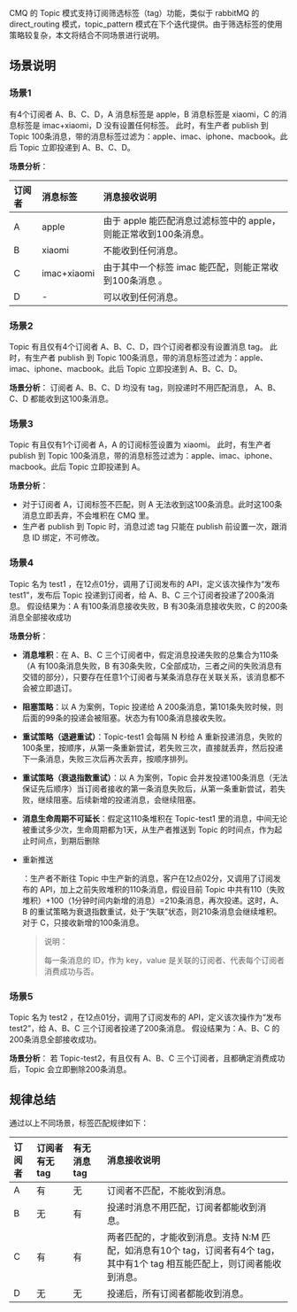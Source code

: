 CMQ 的 Topic 模式支持订阅筛选标签（tag）功能，类似于 rabbitMQ 的 direct_routing 模式，topic_pattern 模式在下个迭代提供。由于筛选标签的使用策略较复杂，本文将结合不同场景进行说明。

## 场景说明

### 场景1

有4个订阅者 A、B、C、D，A 消息标签是 apple，B 消息标签是 xiaomi，C 的消息标签是 imac+xiaomi，D 没有设置任何标签。
此时，有生产者 publish 到 Topic 100条消息，带的消息标签过滤为：apple、imac、iphone、macbook。此后 Topic 立即投递到 A、B、C、D。

**场景分析**：

| 订阅者 | 消息标签    | 消息接收说明                                                 |
| :----- | :---------- | :----------------------------------------------------------- |
| A      | apple       | 由于 apple 能匹配消息过滤标签中的 apple，则能正常收到100条消息。 |
| B      | xiaomi      | 不能收到任何消息。                                           |
| C      | imac+xiaomi | 由于其中一个标签 imac 能匹配，则能正常收到100条消息 。       |
| D      | -           | 可以收到任何消息。                                           |

### 场景2

Topic 有且仅有4个订阅者 A、B、C、D，四个订阅者都没有设置消息 tag。
此时，有生产者 publish 到 Topic 100条消息，带的消息标签过滤为：apple、imac、iphone、macbook。此后 Topic 立即投递到 A、B、C、D。

**场景分析**：
订阅者 A、B、C、D 均没有 tag，则投递时不用匹配消息， A、B、C、D 都能收到这100条消息。

### 场景3

Topic 有且仅有1个订阅者 A，A 的订阅标签设置为 xiaomi。
此时，有生产者 publish 到 Topic 100条消息，带的消息标签过滤为：apple、imac、iphone、macbook。此后 Topic 立即投递到 A。

**场景分析**：

- 对于订阅者 A，订阅标签不匹配，则 A 无法收到这100条消息。此时这100条消息立即丢弃，不会堆积在 CMQ 里。
- 生产者 publish 到 Topic 时，消息过滤 tag 只能在 publish 前设置一次，跟消息 ID 绑定，不可修改。

### 场景4

Topic 名为 test1 ，在12点01分，调用了订阅发布的 API，定义该次操作为“发布 test1”，发布后 Topic 投递到订阅者，给 A、B、C 三个订阅者投递了200条消息。
假设结果为：A 有100条消息接收失败，B 有30条消息接收失败，C 的200条消息全部接收成功

**场景分析**：

- **消息堆积**：在 A、B、C 三个订阅者中，假定消息投递失败的总集合为110条（A 有100条消息失败，B 有30条失败，C全部成功，三者之间的失败消息有交错的部分），只要存在任意1个订阅者与某条消息存在关联关系，该消息都不会被立即退订。

- **阻塞策略**：以 A 为案例，Topic 投递给 A 200条消息，第101条失败时候，则后面的99条的投递会被阻塞。状态为有100条消息接收失败。

- **重试策略（退避重试）**：Topic-test1 会每隔 N 秒给 A 重新投递消息，失败的100条里，按顺序，从第一条重新尝试，若失败三次，直接就丢弃，然后投递下一条消息，失败三次后再次丢弃，按顺序排列。

- **重试策略（衰退指数重试）**：以 A 为案例，Topic 会并发投递100条消息（无法保证先后顺序）当订阅者接收的第一条消息失败后，从第一条重新尝试，若失败，继续阻塞。后续新增的投递消息，会继续阻塞。

- **消息生命周期不可延长**：假定这110条堆积在 Topic-test1 里的消息，中间无论被重试多少次，生命周期都为1天，从生产者推送到 Topic 的时间点，作为起止时间点，到期后删除

- 重新推送

  ：生产者不断往 Topic 中生产新的消息，客户在12点02分，又调用了订阅发布的 API，加上之前失败堆积的110条消息，假设目前 Topic 中共有110（失败堆积）+100（1分钟时间内新增的消息）=210条消息，再次投递。这时，A、B 的重试策略为衰退指数重试，处于“失联”状态，则210条消息会继续堆积。 对于 C，只接收新增的100条消息。

  > 说明：
  >
  > 每一条消息的 ID，作为 key，value 是关联的订阅者、代表每个订阅者消费成功与否。

### 场景5

Topic 名为 test2 ，在12点01分，调用了订阅发布的 API，定义该次操作为“发布 test2”，给 A、B、C 三个订阅者投递了200条消息。
假设结果为：A、B、C 的200条消息全部接收成功。

**场景分析**：
若 Topic-test2，有且仅有 A、B、C 三个订阅者，且都确定消费成功后，Topic 会立即删除200条消息。

## 规律总结

通过以上不同场景，标签匹配规律如下：

| 订阅者 | 订阅者有无 tag | 有无消息 tag | 消息接收说明                                                 |
| :----- | :------------- | :----------- | :----------------------------------------------------------- |
| A      | 有             | 无           | 订阅者不匹配，不能收到消息。                                 |
| B      | 无             | 有           | 投递时消息不用匹配，订阅者都能收到消息。                     |
| C      | 有             | 有           | 两者匹配的，才能收到消息。支持 N:M 匹配，如消息有10个 tag，订阅者有4个 tag，其中有1个 tag 相互能匹配上，则订阅者能收到消息。 |
| D      | 无             | 无           | 投递后，所有订阅者都能收到消息。                             |